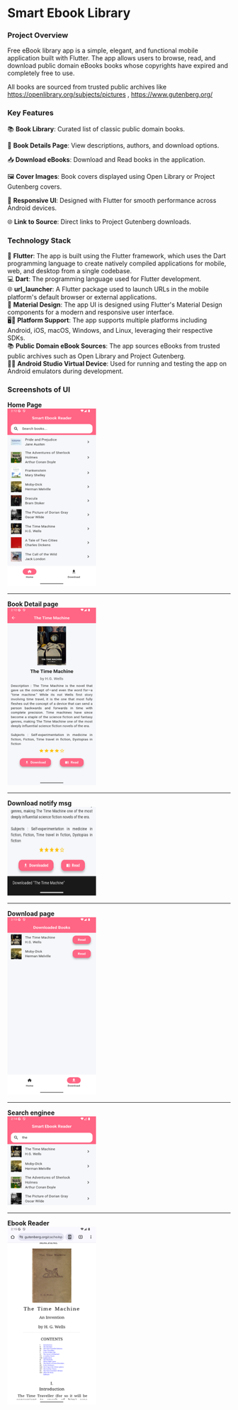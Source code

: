 # Smart Ebook Library

### Project Overview 
Free eBook library app is a simple, elegant, and functional mobile application built with Flutter. The app allows users to browse, read, and download public domain eBooks books whose copyrights have expired and completely free to use.

All books are sourced from trusted public archives like https://openlibrary.org/subjects/pictures , https://www.gutenberg.org/ 

### Key Features

📚 **Book Library**: Curated list of classic public domain books.

📖 **Book Details Page**: View descriptions, authors, and download options.

📥 **Download eBooks**: Download and Read books in the application.

🖼️ **Cover Images**: Book covers displayed using Open Library or Project Gutenberg covers.

📱 **Responsive UI**: Designed with Flutter for smooth performance across Android devices.

🌐 **Link to Source**: Direct links to Project Gutenberg downloads.

### Technology Stack
🧱 **Flutter**: The app is built using the Flutter framework, which uses the Dart programming language to create natively compiled applications for mobile, web, and desktop from a single codebase. <br>
💻 **Dart**: The programming language used for Flutter development. <br>
🌐 **url_launcher**: A Flutter package used to launch URLs in the mobile platform's default browser or external applications. <br>
🎨 **Material Design**: The app UI is designed using Flutter's Material Design components for a modern and responsive user interface. <br>
🖥️📱 **Platform Support**: The app supports multiple platforms including Android, iOS, macOS, Windows, and Linux, leveraging their respective SDKs. <br>
📚 **Public Domain eBook Sources**: The app sources eBooks from trusted public archives such as Open Library and Project Gutenberg. <br>
📱💡 **Android Studio Virtual Device**: Used for running and testing the app on Android emulators during development. <br>

### Screenshots of UI
**Home Page** <br>
<img src="screenshots/Home page.png" width="200" height="400">
<hr>

**Book Detail page** <br>
<img src="screenshots/Book Detail.png" width="200" height="400">
<hr>

**Download notify msg** <br>
<img src="screenshots/Downloaded.png" width="200" height="200">
<hr>

**Download page** <br>
<img src="screenshots/Download page.png" width="200" height="400">
<hr>

**Search enginee** <br>
<img src="screenshots/Search enginee.png" width="200" height="200">
<hr>

**Ebook Reader** <br>
<img src="screenshots/Screenshot_1749977111.png" width="200" height="400">
